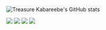 <img src="https://github-readme-stats.vercel.app/api?username=trekab&count_private=true&show_icons=true&hide_rank=true&hide_border=true&layout=compact" alt="Treasure Kabareebe's GitHub stats">

[<img src="https://img.shields.io/badge/%20%20-portfolio-blue?style=for-the-badge&logo=portfolio&logoColor=white&logoWidth=30" />](https://trekab.github.io/portfolio/) [<img src="https://img.shields.io/badge/%20%20-twitter-blue?style=for-the-badge&logo=twitter&logoColor=white&logoWidth=30" />](https://twitter.com/TKabareebe) [<img src="https://img.shields.io/badge/linkedin-blue.svg?&style=for-the-badge&logo=linkedin&logoColor=white" />](https://www.linkedin.com/in/treasure-kabareebe/) [<img src="https://img.shields.io/badge/%20%20-angelist-blue?style=for-the-badge&logo=portfolio&logoColor=white&logoWidth=30" />](https://angel.co/u/trekab) 
